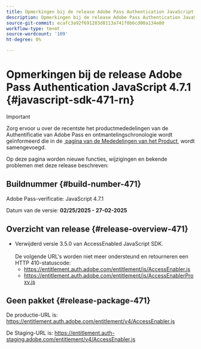 ```yaml
---
title: Opmerkingen bij de release Adobe Pass Authentication JavaScript 4.7.1
description: Opmerkingen bij de release Adobe Pass Authentication JavaScript 4.7.1
source-git-commit: ecafc3a92f691203d8113a741f0b6cd00a134e80
workflow-type: tm+mt
source-wordcount: '109'
ht-degree: 0%

---
```


# Opmerkingen bij de release Adobe Pass Authentication JavaScript 4.7.1 {#javascript-sdk-471-rn}

>[!IMPORTANT]
>
> Zorg ervoor u over de recentste het productmededelingen van de Authentificatie van Adobe Pass en ontmantelingschronologie wordt geïnformeerd die in de [&#x200B; pagina van de Mededelingen van het Product &#x200B;](/help/authentication/product-announcements.md) wordt samengevoegd.

Op deze pagina worden nieuwe functies, wijzigingen en bekende problemen met deze release beschreven:

## Buildnummer {#build-number-471}

Adobe Pass-verificatie: JavaScript 4.7.1

Datum van de versie: **02/25/2025 - 27-02-2025**

## Overzicht van release {#release-overview-471}

* Verwijderd versie 3.5.0 van AccessEnabled JavaScript SDK.
  <br/><br/>
De volgende URL&#39;s worden niet meer ondersteund en retourneren een HTTP 410-statuscode:
   * https://entitlement.auth.adobe.com/entitlement/js/AccessEnabler.js
   * https://entitlement.auth.adobe.com/entitlement/js/AccessEnablerProxy.js

## Geen pakket {#release-package-471}

De productie-URL is: https://entitlement.auth.adobe.com/entitlement/v4/AccessEnabler.js

De Staging-URL is: https://entitlement.auth-staging.adobe.com/entitlement/v4/AccessEnabler.js
